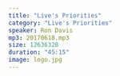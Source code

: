 ```yaml
---
title: "Live's Priorities"
category: "Live's Priorities"
speaker: Ron Davis
mp3: 20170618.mp3
size: 12636328
duration: "45:15"
image: logo.jpg
---
```

